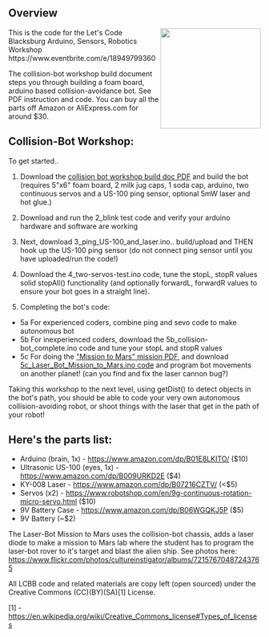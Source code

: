 ## Overview
<IMG SRC=http://theweeks.org/tmp/PICS/LCBB/laser-bot.png align=right width=200>
This is the code for the Let's Code Blacksburg Arduino, Sensors, Robotics Workshop
https://www.eventbrite.com/e/18949799360

The collision-bot workshop build document steps you through building a foam board, arduino based collision-avoidance bot. See PDF instruction and code.  You can buy all the parts off Amazon or AliExpress.com for around $30. 

## Collision-Bot Workshop:
To get started..

1.  Download the [collision bot workshop build doc PDF](https://github.com/LetsCodeBlacksburg/LCBB_arduino-collision-bot/blob/master/PDF_arduino-robotics-collision-bot.pdf) and build the bot (requires 5"x6" foam board, 2 milk jug caps, 1 soda cap, arduino, two continuous servos and a US-100 ping sensor, optional 5mW laser and hot glue.)

2. Download and run the 2_blink test code and verify your arduino hardware and software are working

3. Next, download 3_ping_US-100_and_laser.ino.. build/upload and THEN hook up the US-100 ping sensor (do not connect ping sensor until you have uploaded/run the code!)

4. Download the 4_two-servos-test.ino code, tune the stopL, stopR values solid stopAll() functionality (and optionally forwardL, forwardR values to ensure your bot goes in a straight line).

5. Completing the bot's code:
* 5a For experienced coders, combine ping and sevo code to make autonomous bot
* 5b For inexperienced coders, download the 5b_collision-bot_complete.ino code and tune your stopL and stopR values
* 5c For doing the ["Mission to Mars" mission PDF](https://github.com/LetsCodeBlacksburg/LCBB_arduino-collision-bot/blob/master/arduino-robotics-laser-bot-lab.pdf), and download [5c_Laser_Bot_Mission_to_Mars.ino code](https://github.com/LetsCodeBlacksburg/LCBB_arduino-collision-bot/blob/master/5c_Laser_Bot_Mission_to_Mars.ino) and program bot movements on another planet! (can you find and fix the laser cannon bug?)

Taking this workshop to the next level, using getDist() to detect objects in the bot's path, you should be able to code your very own autonomous collision-avoiding robot, or shoot things with the laser that get in the path of your robot!

## Here's the parts list:
* Arduino (brain, 1x) - https://www.amazon.com/dp/B01E8LKITO/ ($10)
* Ultrasonic US-100 (eyes, 1x) - https://www.amazon.com/dp/B009URKD2E ($4)
* KY-008 Laser - https://www.amazon.com/dp/B07216CZTV/  (<$5)
* Servos (x2) - https://www.robotshop.com/en/9g-continuous-rotation-micro-servo.html ($10)
* 9V Battery Case - https://www.amazon.com/dp/B06WGQKJ5P ($5)
* 9V Battery (~$2)

The Laser-Bot Mission to Mars uses the collision-bot chassis, adds a laser diode to make a mission to Mars lab where the student has to program the laser-bot rover to it's target and blast the alien ship. See photos here:
https://www.flickr.com/photos/cultureinstigator/albums/72157670487243765

All LCBB code and related materials are copy left (open sourced) under the Creative Commons (CC)(BY)(SA)[1] License.

[1] - https://en.wikipedia.org/wiki/Creative_Commons_license#Types_of_licenses
